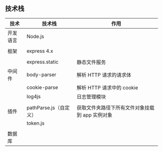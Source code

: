 ## 技术栈

| 技术     | 技术栈                 | 作用                                            |
| -------- | ---------------------- | ----------------------------------------------- |
| 开发语言 | Node.js                |                                                 |
|          |                        |                                                 |
| 框架     | express 4.x            |                                                 |
|          |                        |                                                 |
|          | express.static         | 静态文件服务                                    |
| 中间件   | body-parser            | 解析 HTTP 请求的请求体                          |
|          | cookie-parse           | 解析 HTTP 请求中的 cookie                       |
|          | log4js                 | 日志管理模块                                    |
|          |                        |                                                 |
| 插件     | pathParse.js（自定义） | 获取文件夹路径下所有文件对象挂载到 app 实例对象 |
|          | token.js               |                                                 |
|          |                        |                                                 |
| 数据库   |                        |                                                 |


